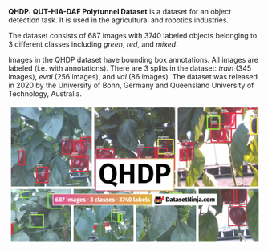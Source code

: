 **QHDP: QUT-HIA-DAF Polytunnel Dataset** is a dataset for an object detection task. It is used in the agricultural and robotics industries. 

The dataset consists of 687 images with 3740 labeled objects belonging to 3 different classes including *green*, *red*, and *mixed*.

Images in the QHDP dataset have bounding box annotations. All images are labeled (i.e. with annotations). There are 3 splits in the dataset: *train* (345 images), *eval* (256 images), and *val* (86 images). The dataset was released in 2020 by the University of Bonn, Germany and  Queensland University of Technology, Australia.

<img src="https://github.com/dataset-ninja/qhdp/raw/main/visualizations/poster.png">
